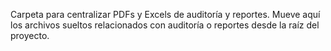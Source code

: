 Carpeta para centralizar PDFs y Excels de auditoría y reportes. Mueve aquí los archivos sueltos relacionados con auditoría o reportes desde la raíz del proyecto.
